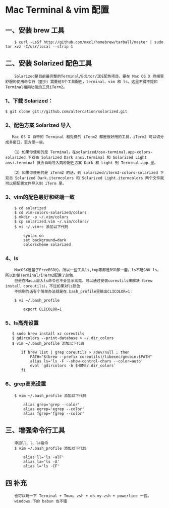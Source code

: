 

# Mac Terminal & vim 配置

## 一、安装 brew 工具
```
    $ curl -LsSf http://github.com/mxcl/homebrew/tarball/master | sudo tar xvz -C/usr/local --strip 1
```

## 二、安装 Solarized 配色工具
```
    Solarized是目前最完整的Terminal/Editor/IDE配色项目，要在 Mac OS X 终端里舒服的使用命令行（至少）需要给3个工具配色，terminal、vim 和 ls。这里不得不提和Terminal相同功能的工具iTerm2。
```
### 1、下载 Solarized：
    
    $ git clone git://github.com/altercation/solarized.git
    
### 2、配色方案 Solarized 导入
 ```   
    Mac OS X 自带的 Terminal 和免费的 iTerm2 都是很好用的工具，iTerm2 可以切分成多窗口，更方便一些。
    
    （1）如果你使用的是 Terminal，在solarized/osx-terminal.app-colors-solarized 下双击 Solarized Dark ansi.terminal 和 Solarized Light ansi.terminal 就会自动导入两种配色方案 Dark 和 Light 到 Terminal.app 里。

    （2）如果你使用的是 iTerm2 的话，到 solarized/iterm2-colors-solarized 下双击 Solarized Dark.itermcolors 和 Solarized Light.itermcolors 两个文件就可以把配置文件导入到 iTerm 里。
```
### 3、vim的配色最好和终端一致
```    
    $ cd solarized
    $ cd vim-colors-solarized/colors
    $ mkdir -p ~/.vim/colors
    $ cp solarized.vim ~/.vim/colors/
    $ vi ~/.vimrc 添加以下代码
    
        syntax on
        set background=dark
        colorscheme solarized
```
    
### 4、ls
```    
    MacOSX是基于FreeBSD的，所以一些工具ls,top等都是BSD那一套，ls不是GNU ls，所以即使Terminal/iTerm2配置了颜色，
    但是在Mac上敲入ls命令也不会显示高亮，可以通过安装coreutils来解决（brew install coreutils），不过如果对ls颜色
    不挑剔的话有个简单办法就是在.bash_profile里输出CLICOLOR=1：
    
    $ vi ~/.bash_profile
    
        export CLICOLOR=1
```

### 5、ls高亮设置
 ```   
    $ sudo brew install xz coreutils
    $ gdircolors --print-database > ~/.dir_colors
    $ vim ~/.bash_profile 添加以下代码

        if brew list | grep coreutils > /dev/null ; then
            PATH="$(brew --prefix coreutils)/libexec/gnubin:$PATH"
            alias ls='ls -F --show-control-chars --color=auto'
            eval `gdircolors -b $HOME/.dir_colors`
        fi
```

### 6、grep高亮设置
```
    $ vim ~/.bash_profile 添加以下代码
    
        alias grep='grep --color'
        alias egrep='egrep --color'
        alias fgrep='fgrep --color'
```

## 三、增强命令行工具
```
    添加ll、l、la指令
    $ vim ~/.bash_profile 添加以下代码

        alias ll='ls -alF'
        alias la='ls -A'
        alias l='ls -CF'
```


## 四 补充
```    
    也可以玩一下 Terminal + Tmux、zsh + oh-my-zsh + powerline 一套。
    windows 下的 babun 也不错
```


